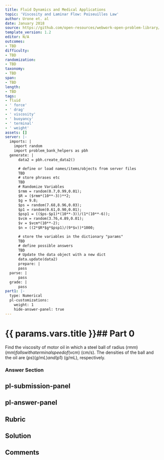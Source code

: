 ```yaml
---
title: Fluid Dynamics and Medical Applications
topic: 'Viscosity and Laminar Flow: Poiseuilles Law'
author: Urone et. al
date: January 2018
source: https://github.com/open-resources/webwork-open-problem-library/tree/master/Contrib/BrockPhysics/College_Physics_Urone/12.Fluid_Dynamics_and_Medical_Applications/12-04.Viscosity_and_Laminar_Flow.Poiseuilles_Law/NU_U17_12_04_011.pg
template_version: 1.2
editor: N/A
outcomes:
- TBD
difficulty:
- TBD
randomization:
- TBD
taxonomy:
- TBD
span:
- TBD
length:
- TBD
tags:
- fluid
- ' force'
- ' drag'
- ' viscosity'
- ' buoyancy'
- ' terminal'
- ' weight'
assets: []
server: |-
  imports: |
    import random
    import problem_bank_helpers as pbh
  generate: |
      data2 = pbh.create_data2()

      # define or load names/items/objects from server files
      TBD
      # store phrases etc
      TBD
      # Randomize Variables
      $rmm = random(0.7,0.99,0.01);
      $R = ($rmm*(10**-3))**2;
      $g = 9.8;
      $ps = random(7.68,8.96,0.03);
      $p1 = random(0.61,0.90,0.01);
      $psp1 = (($ps-$p1)*(10**-3))/(1*(10**-6));
      $vcm = random(3.76,4.89,0.01);
      $v = $vcm*(10**-2);
      $n = ((2*$R*$g*$psp1)/(9*$v))*1000;

      # store the variables in the dictionary "params"
      TBD
      # define possible answers
      TBD
      # Update the data object with a new dict
      data.update(data2)
      prepare: |
      pass
  parse: |
      pass
  grade: |
      pass
part1: |-
  type: Numerical
  pl-customizations:
    weight: 1
    hide-answer-panel: true
---
```


# {{ params.vars.title }}## Part 0 
Find the viscosity of motor oil in which a steel ball of radius ($rmm) (mm) falls with a terminal speed of ($vcm) (cm/s). The densities of the ball and the oil are ($ps) (g/mL) and ($p1) (g/mL), respectively. 


### Answer Section 


## pl-submission-panel 


## pl-answer-panel 


## Rubric 


## Solution 


## Comments 


